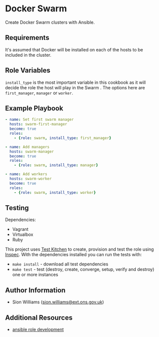 Docker Swarm
=========

Create Docker Swarm clusters with Ansible.

Requirements
------------

It's assumed that Docker will be installed on each of the hosts to be included in the cluster.

Role Variables
--------------

`install_type` is the most important variable in this cookbook as it will decide the role the host will play in the Swarm . The options here are `first_manager`, `manager` or `worker`.

Example Playbook
----------------

``` yaml
- name: Set first swarm manager
  hosts: swarm-first-manager
  become: true
  roles:
    - {role: swarm, install_type: first_manager}

- name: Add managers
  hosts: swarm-manager
  become: true
  roles:
    - {role: swarm, install_type: manager}

- name: Add workers
  hosts: swarm-worker
  become: true
  roles:
    - {role: swarm, install_type: worker}
```

Testing
-------

Dependencies:

* Vagrant
* Virtualbox
* Ruby

This project uses [Test Kitchen][tk] to create, provision and test the role using [Inspec][is]. With the dependencies installed you can run the tests with:

* `make install` - download all test dependencies
* `make test` - test (destroy, create, converge, setup, verify and destroy) one or more instances

Author Information
------------------

* Sion Williams (sion.williams@ext.ons.gov.uk)

Additional Resources
--------------------

* [ansible role development](https://blog.superk.org/home/ansible-role-development)


[tk]: https://kitchen.ci/
[is]: https://www.inspec.io/
[cis]: https://www.cisecurity.org/benchmark/docker/
